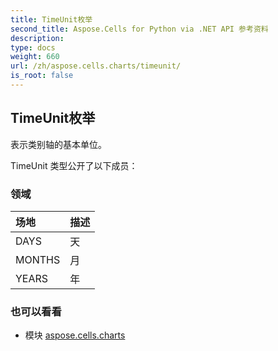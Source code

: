 ```yaml
---
title: TimeUnit枚举
second_title: Aspose.Cells for Python via .NET API 参考资料
description:
type: docs
weight: 660
url: /zh/aspose.cells.charts/timeunit/
is_root: false
---
```

## TimeUnit枚举
表示类别轴的基本单位。



TimeUnit 类型公开了以下成员：

### 领域
|场地|描述|
| :- | :- |
| DAYS |天|
| MONTHS |月|
| YEARS |年|



### 也可以看看
* 模块 [aspose.cells.charts](..)
